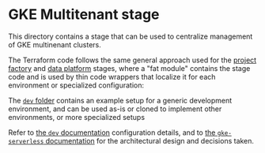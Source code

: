 # GKE Multitenant stage

This directory contains a stage that can be used to centralize management of GKE multinenant clusters.

The Terraform code follows the same general approach used for the [project factory](../03-project-factory/) and [data platform](../03-data-platform/) stages, where a "fat module" contains the stage code and is used by thin code wrappers that localize it for each environment or specialized configuration:

The [`dev` folder](./dev/) contains an example setup for a generic development environment, and can be used as-is or cloned to implement other environments, or more specialized setups

Refer to [the `dev` documentation](./dev/README.md) configuration details, and to [the `gke-serverless` documentation](../../../examples/gke-serverless/multitenant-fleet) for the architectural design and decisions taken.
